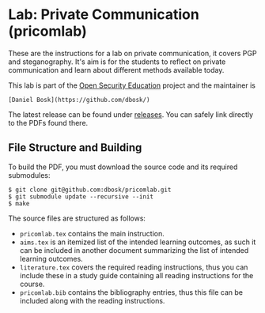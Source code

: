 Lab: Private Communication (pricomlab)
===============================================================================

These are the instructions for a lab on private communication, it covers PGP 
and steganography.  It's aim is for the students to reflect on private 
communication and learn about different methods available today.

This lab is part of the [Open Security Education][OpenSecEd] project and the 
maintainer is

    [Daniel Bosk](https://github.com/dbosk/)

The latest release can be found under [releases][Releases].  You can safely 
link directly to the PDFs found there.

[OpenSecEd]: https://github.com/OpenSecEd/
[Releases]: https://github.com/dbosk/pricomlab/releases


File Structure and Building
-------------------------------------------------------------------------------

To build the PDF, you must download the source code and its required 
submodules:

```shell
$ git clone git@github.com:dbosk/pricomlab.git
$ git submodule update --recursive --init
$ make
```

The source files are structured as follows:

- `pricomlab.tex` contains the main instruction.
- `aims.tex` is an itemized list of the intended learning outcomes, as such it 
  can be included in another document summarizing the list of intended learning 
  outcomes.
- `literature.tex` covers the required reading instructions, thus you can 
  include these in a study guide containing all reading instructions for the 
  course.
- `pricomlab.bib` contains the bibliography entries, thus this file can be 
  included along with the reading instructions.

